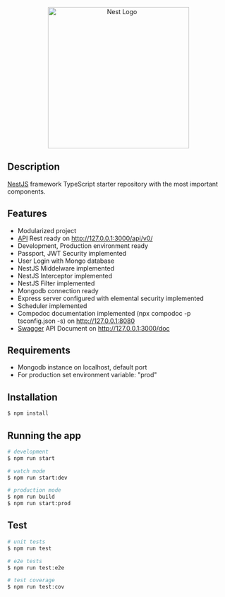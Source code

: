 <p align="center">
  <a href="http://nestjs.com/" target="blank"><img src="https://nestjs.com/img/logo_text.svg" width="320" alt="Nest Logo" /></a>
</p>

[travis-image]: https://api.travis-ci.org/nestjs/nest.svg?branch=master
[travis-url]: https://travis-ci.org/nestjs/nest
[linux-image]: https://img.shields.io/travis/nestjs/nest/master.svg?label=linux
[linux-url]: https://travis-ci.org/nestjs/nest

## Description

[NestJS](https://github.com/nestjs/nest) framework TypeScript starter repository with the most important components.


## Features
- Modularized project
- [API](http://127.0.0.1:3000/doc) Rest ready on http://127.0.0.1:3000/api/v0/
- Development, Production environment ready
- Passport, JWT Security implemented
- User Login with Mongo database
- NestJS Middelware implemented
- NestJS Interceptor implemented
- NestJS Filter implemented
- Mongodb connection ready
- Express server configured with elemental security implemented
- Scheduler implemented
- Compodoc documentation implemented (npx compodoc -p tsconfig.json -s) on http://127.0.0.1:8080
- [Swagger](http://127.0.0.1:3000/doc) API Document on http://127.0.0.1:3000/doc

## Requirements
- Mongodb instance on localhost, default port
- For production set environment variable: "prod"

## Installation

```bash
$ npm install
```

## Running the app

```bash
# development
$ npm run start

# watch mode
$ npm run start:dev

# production mode
$ npm run build
$ npm run start:prod
```

## Test

```bash
# unit tests
$ npm run test

# e2e tests
$ npm run test:e2e

# test coverage
$ npm run test:cov
```